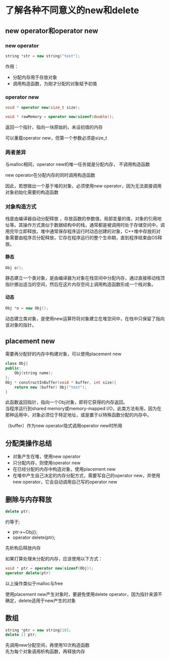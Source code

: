 # 了解各种不同意义的new和delete 

## new operator和operator new

### new operator
```c++
string *str = new string("test");
```
作用：
- 分配内存用于存放对象
- 调用构造函数，为刚才分配的对象赋予初值

### operator new
```c++
void * operator new(size_t size);

void * rawMemory = operator new(sizeof(double));
```
返回一个指针，指向一块原始的，未设初值的内存

可以重载operator new，但第一个参数必须是size_t

### 两者差异
与malloc相同，operator new的唯一任务就是分配内存， 不调用构造函数

new operator在分配内存的同时调用构造函数

因此，若想做出一个基于堆的对象，必须使用new operator，因为无法直接调用对象初始化需要的构造函数

### 对象构造方式
栈是由编译器自动分配释放 ，存放函数的参数值，局部变量的值，对象的引用地址等。其操作方式类似于数据结构中的栈，通常都是被调用时处于存储空间中，调用完毕立即释放。堆中通常保存程序运行时动态创建的对象，C++堆中存放的对象需要由程序员分配释放，它存在程序运行的整个生命期，直到程序结束由OS释放。
#### 静态
```c++
Obj o();
```
静态建立一个类对象，是由编译器为对象在栈空间中分配内存，通过直接移动栈顶指针挪出适当的空间，然后在这片内存空间上调用构造函数形成一个栈对象。

#### 动态
```c++
Obj *o = new Obj();
```
动态建立类对象，是使用new运算符将对象建立在堆空间中，在栈中只保留了指向该对象的指针。

## placement new
需要再分配好的内存中构建对象，可以使用placement new
```c++
class Obj{
public:
    Obj(string name);
};
Obj * constructInBuffer(void * buffer, int size){
    return new (buffer) Obj("test");
}
```
此函数返回指针，指向一个Obj对象，即将它获得的内存返回。  
当程序运行到shared memory或memory-mapped I/O，此类方法有用，因为在那种运用中，对象必须位于特定地址，或是置于以特殊函数分配的内存中。

（buffer）作为new operator隐式调用operator new时所用

## 分配类操作总结
- 对象产生在堆，使用new operator
- 只分配内存，则使用operator new
- 在已经分配的内存中构造对象，使用placement new
- 在堆中产生自己决定的内存分配方式，需要写自己的operator new，并使用new operator，它会自动调用自己写的operator new


## 删除与内存释放
 ```c++
delete ptr;
```
约等于;
- ptr->~Obj();
- operator delete(ptr);

先析构后释放内存

如果打算处理未分配的内存，应该使用以下方式：
```C++
void * ptr = operator new(sizeof(Obj));
operator delete(ptr)
```
以上操作类似于malloc与free

使用placement new产生对象时，要避免使用delete operator，因为指针来源不确定，delete适用于new产生的对象

## 数组
```c++
string *ptr = new string[10];
delete [] ptr;
```
先调用new分配空间，再使用10次构造函数  
先为每个对象调用析构函数，再释放内存




